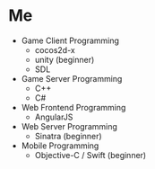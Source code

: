 Me
====

* Game Client Programming
  * cocos2d-x
  * unity (beginner)
  * SDL
* Game Server Programming
  * C++
  * C#
* Web Frontend Programming
  * AngularJS
* Web Server Programming
  * Sinatra (beginner)
* Mobile Programming
  * Objective-C / Swift (beginner)
